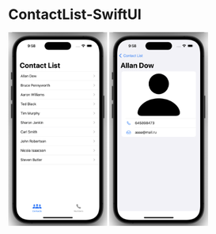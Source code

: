 # ContactList-SwiftUI
<img src="https://github.com/KateKashko/ContactList-SwiftUI/blob/main/ContactList.png" alt="Image" width="200">
<img src="https://github.com/KateKashko/ContactList-SwiftUI/blob/main/ContactDetails.png" alt="Image" width="200">
